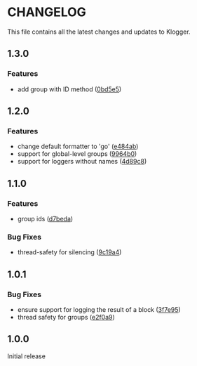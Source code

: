 # CHANGELOG

This file contains all the latest changes and updates to Klogger.

## 1.3.0

### Features

- add group with ID method ([0bd5e5](https://github.com/krystal/klogger/commit/0bd5e590b8ffe055de98403d8ddf9d597dba5208))

## 1.2.0

### Features

- change default formatter to 'go' ([e484ab](https://github.com/krystal/klogger/commit/e484ab39eb7fb6d1a6722d4e55227d00d703ba6e))
- support for global-level groups ([9964b0](https://github.com/krystal/klogger/commit/9964b0818dbcb81e3ed0d488cb761d9a16ed59d1))
- support for loggers without names ([4d89c8](https://github.com/krystal/klogger/commit/4d89c8fc84f16963e09c94c60c22fca24d0811c9))

## 1.1.0

### Features

- group ids ([d7beda](https://github.com/krystal/klogger/commit/d7bedad43b2a2f508322d4f3d9e3bd82e22e9ccc))

### Bug Fixes

- thread-safety for silencing ([9c19a4](https://github.com/krystal/klogger/commit/9c19a4a5c33c5790c55ddcb25fc3aa758b86dadd))

## 1.0.1

### Bug Fixes

- ensure support for logging the result of a block ([3f7e95](https://github.com/krystal/klogger/commit/3f7e9517f19e3e80ad3987d71c29e23e3dc2cfca))
- thread safety for groups ([e2f0a9](https://github.com/krystal/klogger/commit/e2f0a98b019998ebb18ddd8e48b5ee267e08878a))

## 1.0.0

Initial release
